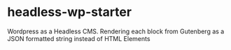 # headless-wp-starter

Wordpress as a Headless CMS. Rendering each block from Gutenberg as a JSON formatted string instead of HTML Elements
